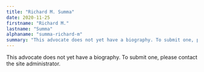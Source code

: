 ```yaml
---
title: "Richard M. Summa"
date: 2020-11-25
firstname: "Richard M."
lastname: "Summa"
alphaname: "summa-richard-m"
summary: "This advocate does not yet have a biography. To submit one, please contact the site administrator."
---
```

This advocate does not yet have a biography. To submit one, please contact the site administrator.

